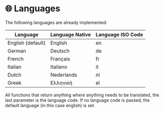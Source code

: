 # 🌐 Languages

The following languages are already implemented:

| Language          | Language Native | Language ISO Code |
|-------------------|-----------------|-------------------|
| English (default) | English         | en                |
| German            | Deutsch         | de                |
| French            | Français        | fr                |
| Italian           | Italiano        | it                |
| Dutch             | Nederlands      | nl                |
| Greek             | Ελληνική        | el                |


All functions that return anything where anything needs to be translated, the last parameter is the language code.
If no language code is passed, the default language (in this case english) is set.


